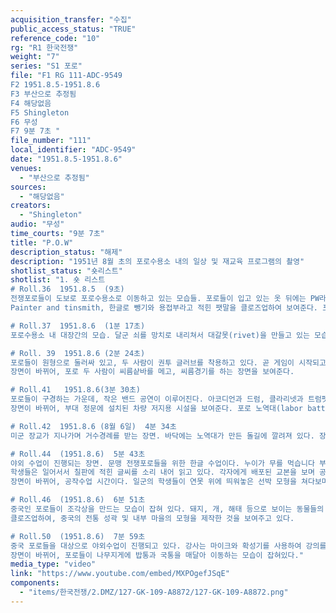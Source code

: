 ```yaml
---
acquisition_transfer: "수집"
public_access_status: "TRUE"
reference_code: "10"
rg: "R1 한국전쟁"
weight: "7"
series: "S1 포로"
file: "F1 RG 111-ADC-9549
F2 1951.8.5-1951.8.6
F3 부산으로 추정됨
F4 해당없음 
F5 Shingleton
F6 무성 
F7 9분 7초 "
file_number: "111"
local_identifier: "ADC-9549"
date: "1951.8.5-1951.8.6"
venues: 
  - "부산으로 추정됨"
sources: 
  - "해당없음"
creators: 
  - "Shingleton"
audio: "무성"
time_courts: "9분 7초"
title: "P.O.W"
description_status: "해제"
description: "1951년 8월 초의 포로수용소 내의 일상 및 재교육 프로그램의 촬영"
shotlist_status: "숏리스트"
shotlist: "1. 숏 리스트
# Roll.36  1951.8.5  (9초)
전쟁포로들이 도보로 포로수용소로 이동하고 있는 모습들. 포로들이 입고 있는 옷 뒤에는 PW라는 글씨가 적혀 있다. 이들의 이동을 유엔군 경비병력이 감시하고 있다.
Painter and tinsmith, 한글로 뺑기와 용접부라고 적힌 팻말을 클로즈업하여 보여준다. 포로수용소 내 재교육 프로그램의 일환으로 운영되었던 시설이었던 것으로 보인다. 이어지는 장면에서는 포로들이 맥주캔을 갈고 펴서 냄비로 보이는 물건을 만드는 모습을 보여준다. 

# Roll.37  1951.8.6  (1분 17초)
포로수용소 내 대장간의 모습. 달군 쇠를 망치로 내리쳐서 대갈못(rivet)을 만들고 있는 모습이다. 장면이 바뀌어, 포로들이 나무로 만들어진 것으로 보이는 평행봉에서 운동을 하고 있다. 평행봉 위에서 물구나무 서기를 하는 등의 동작을 하는 것을 클로즈업해서 보여주고, 포로들은 환한 얼굴로 박수를 치고 있다.

# Roll. 39  1951.8.6 (2분 24초)
포로들이 원형으로 둘러싸 있고, 두 사람이 권투 글러브를 착용하고 있다. 곧 게임이 시작되고, 두 사람은 난타전을 주고받는다. 주위에 포로들은 흥미로운 얼굴로 구경하고 있다.
장면이 바뀌어, 포로 두 사람이 씨름샅바를 메고, 씨름경기를 하는 장면을 보여준다. 

# Roll.41   1951.8.6(3분 30초)
포로들이 구경하는 가운데, 작은 밴드 공연이 이루어진다. 아코디언과 드럼, 클라리넷과 트럼펫 등이 보이고, 지휘자도 있다. 이 역시 재교육 프로그램의 일환으로 보인다.
장면이 바뀌어, 부대 정문에 설치된 차량 저지용 시설을 보여준다. 포로 노역대(labor battalion)의 모습으로 보인다. 이들은 돌을 깨거나 운반하여 포로수용소 바닥에 돌길을 만드는 작업을 하고 있다. (4분 34초)

# Roll.42  1951.8.6 (8월 6일)  4분 34초
미군 장교가 지나가며 거수경례를 받는 장면. 바닥에는 노역대가 만든 돌길에 깔려져 있다. 장면이 바뀌어, 두 포로들이 밥과 국이 담긴 금속 재질의 통을 어깨에 지고 나르고 있다. 나무주걱으로 잡곡밥을 푸는 포로의 모습도 보인다. 포로들은 일렬로 서서 배식을 받고 있다.

# Roll.44  (1951.8.6)  5분 43초
야외 수업이 진행되는 장면. 문맹 전쟁포로들을 위한 한글 수업이다. 누이가 무를 먹습니다 부모가 무를 잡수십니다 할아버지가 무를 잡수십니다 등의 글씨가 나무 칠판 위에 적혀 있고, 강사가 막대기로 칠판을 가리키며 수업을 진행하고 있다. 
학생들은 일어서서 칠판에 적힌 글씨를 소리 내어 읽고 있다. 각자에게 배포된 교본을 보며 공부하는 포로의 모습도 잡힌다. 
장면이 바뀌어, 공작수업 시간이다. 일군의 학생들이 연못 위에 띄워놓은 선박 모형을 쳐다보며 설명을 듣고 있다. 캡션에서는 이 배가 맥주캔으로 만들어진 것이라고 설명하고 있다. 강사는 배의 곳곳을 가리키며 설명하고 있다.

# Roll.46  (1951.8.6)  6분 51초
중국인 포로들이 조각상을 만드는 모습이 잡혀 있다. 돼지, 개, 해태 등으로 보이는 동물들의 조각상을 포로들이 완성하고 있는 모습이다. 동물들의 표정이 우스꽝스럽다
클로즈업하여, 중국의 전통 성곽 및 내부 마을의 모형을 제작한 것을 보여주고 있다. 

# Roll.50  (1951.8.6)  7분 59초
중국 포로들을 대상으로 야외수업이 진행되고 있다. 강사는 마이크와 확성기를 사용하여 강의를 하고, 바닥에 앉은 포로들은 조용히 이를 듣고 있는 모습을 여러 각도에서 담았다.
장면이 바뀌어, 포로들이 나무지게에 밥통과 국통을 매달아 이동하는 모습이 잡혀있다."
media_type: "video"
link: "https://www.youtube.com/embed/MXPOgefJSqE"
components: 
  - "items/한국전쟁/2.DMZ/127-GK-109-A8872/127-GK-109-A8872.png"
---
```

